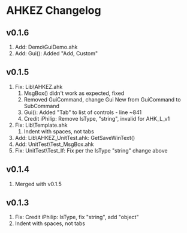 
# AHKEZ Changelog

## v0.1.6

  1. Add: Demo\GuiDemo.ahk
  1. Add: Gui(): Added "Add, Custom"

## v0.1.5

  1. Fix: Lib\AHKEZ.ahk
      1. MsgBox() didn't work as expected, fixed
      1. Removed GuiCommand, change Gui New from GuiCommand to SubCommand
      1. Gui(): Added "Tab" to list of controls - line ~841
      1. Credit iPhilip: Remove IsType, "string", invalid for AHK_L_v1
  1. Fix: Lib\Template.ahk
      1. Indent with spaces, not tabs
  1. Add: Lib\AHKEZ_UnitTest.ahk: GetSaveWinText()
  1. Add: UnitTest\Test_MsgBox.ahk
  1. Fix: UnitTest\Test_If: Fix per the IsType "string" change above

## v0.1.4

  1. Merged with v0.1.5
  
## v0.1.3

  1. Fix: Credit iPhilip: IsType, fix "string", add "object"
  1. Indent with spaces, not tabs

  
